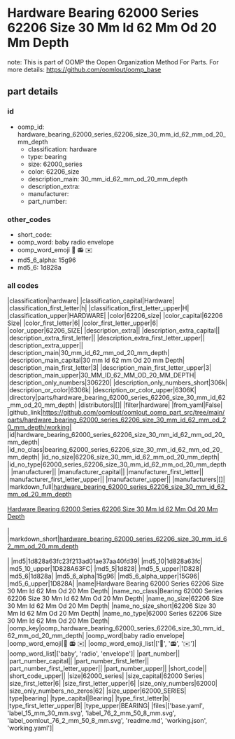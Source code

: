 # Hardware Bearing 62000 Series 62206 Size 30 Mm Id 62 Mm Od 20 Mm Depth  

note: This is part of OOMP the Oopen Organization Method For Parts. For more details: https://github.com/oomlout/oomp_base

##  part details





### id
* oomp_id: hardware_bearing_62000_series_62206_size_30_mm_id_62_mm_od_20_mm_depth
  * classification: hardware
  * type: bearing
  * size: 62000_series
  * color: 62206_size
  * description_main: 30_mm_id_62_mm_od_20_mm_depth
  * description_extra: 
  * manufacturer: 
  * part_number: 

### other_codes
* short_code: 
* oomp_word: baby radio envelope
* oomp_word_emoji :baby: :radio: :envelope:
* md5_6_alpha: 15g96
* md5_6: 1d828a

### all codes 
|classification|hardware|
|classification_capital|Hardware|
|classification_first_letter|h|
|classification_first_letter_upper|H|
|classification_upper|HARDWARE|
|color|62206_size|
|color_capital|62206 Size|
|color_first_letter|6|
|color_first_letter_upper|6|
|color_upper|62206_SIZE|
|description_extra||
|description_extra_capital||
|description_extra_first_letter||
|description_extra_first_letter_upper||
|description_extra_upper||
|description_main|30_mm_id_62_mm_od_20_mm_depth|
|description_main_capital|30 mm Id 62 mm Od 20 mm Depth|
|description_main_first_letter|3|
|description_main_first_letter_upper|3|
|description_main_upper|30_MM_ID_62_MM_OD_20_MM_DEPTH|
|description_only_numbers|306220|
|description_only_numbers_short|306k|
|description_or_color|6306k|
|description_or_color_upper|6306K|
|directory|parts/hardware_bearing_62000_series_62206_size_30_mm_id_62_mm_od_20_mm_depth|
|distributors|[]|
|filter|hardware|
|from_yaml|False|
|github_link|https://github.com/oomlout/oomlout_oomp_part_src/tree/main/parts/hardware_bearing_62000_series_62206_size_30_mm_id_62_mm_od_20_mm_depth/working|
|id|hardware_bearing_62000_series_62206_size_30_mm_id_62_mm_od_20_mm_depth|
|id_no_class|bearing_62000_series_62206_size_30_mm_id_62_mm_od_20_mm_depth|
|id_no_size|62206_size_30_mm_id_62_mm_od_20_mm_depth|
|id_no_type|62000_series_62206_size_30_mm_id_62_mm_od_20_mm_depth|
|manufacturer||
|manufacturer_capital||
|manufacturer_first_letter||
|manufacturer_first_letter_upper||
|manufacturer_upper||
|manufacturers|[]|
|markdown_full|[hardware_bearing_62000_series_62206_size_30_mm_id_62_mm_od_20_mm_depth](https://github.com/oomlout/oomlout_oomp_part_src/tree/main/parts/hardware_bearing_62000_series_62206_size_30_mm_id_62_mm_od_20_mm_depth/working)<br>[](https://github.com/oomlout/oomlout_oomp_part_src/tree/main/parts/hardware_bearing_62000_series_62206_size_30_mm_id_62_mm_od_20_mm_depth/working)<br>[Hardware Bearing 62000 Series 62206 Size 30 Mm Id 62 Mm Od 20 Mm Depth](https://github.com/oomlout/oomlout_oomp_part_src/tree/main/parts/hardware_bearing_62000_series_62206_size_30_mm_id_62_mm_od_20_mm_depth/working)<br><br>|
|markdown_short|[hardware_bearing_62000_series_62206_size_30_mm_id_62_mm_od_20_mm_depth](https://github.com/oomlout/oomlout_oomp_part_src/tree/main/parts/hardware_bearing_62000_series_62206_size_30_mm_id_62_mm_od_20_mm_depth/working)<br><br>|
|md5|1d828a63fc23f213ad01ae37aa40fd39|
|md5_10|1d828a63fc|
|md5_10_upper|1D828A63FC|
|md5_5|1d828|
|md5_5_upper|1D828|
|md5_6|1d828a|
|md5_6_alpha|15g96|
|md5_6_alpha_upper|15G96|
|md5_6_upper|1D828A|
|name|Hardware Bearing 62000 Series 62206 Size 30 Mm Id 62 Mm Od 20 Mm Depth|
|name_no_class|Bearing 62000 Series 62206 Size 30 Mm Id 62 Mm Od 20 Mm Depth|
|name_no_size|62206 Size 30 Mm Id 62 Mm Od 20 Mm Depth|
|name_no_size_short|62206 Size 30 Mm Id 62 Mm Od 20 Mm Depth|
|name_no_type|62000 Series 62206 Size 30 Mm Id 62 Mm Od 20 Mm Depth|
|oomp_key|oomp_hardware_bearing_62000_series_62206_size_30_mm_id_62_mm_od_20_mm_depth|
|oomp_word|baby radio envelope|
|oomp_word_emoji|:baby: :radio: :envelope:|
|oomp_word_emoji_list|[':baby:', ':radio:', ':envelope:']|
|oomp_word_list|['baby', 'radio', 'envelope']|
|part_number||
|part_number_capital||
|part_number_first_letter||
|part_number_first_letter_upper||
|part_number_upper||
|short_code||
|short_code_upper||
|size|62000_series|
|size_capital|62000 Series|
|size_first_letter|6|
|size_first_letter_upper|6|
|size_only_numbers|62000|
|size_only_numbers_no_zeros|62|
|size_upper|62000_SERIES|
|type|bearing|
|type_capital|Bearing|
|type_first_letter|b|
|type_first_letter_upper|B|
|type_upper|BEARING|
|files|['base.yaml', 'label_15_mm_30_mm.svg', 'label_76_2_mm_50_8_mm.svg', 'label_oomlout_76_2_mm_50_8_mm.svg', 'readme.md', 'working.json', 'working.yaml']|
